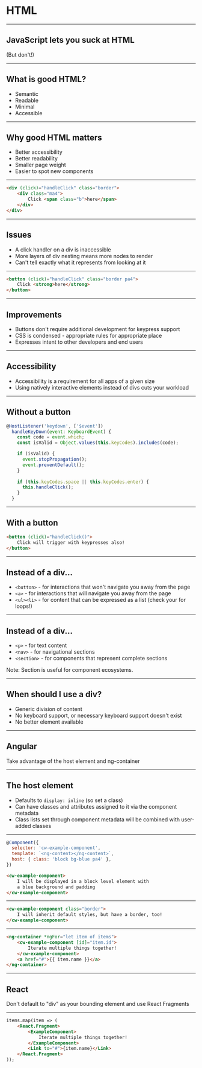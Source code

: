# HTML

---

## JavaScript lets you suck at HTML
(But don't!)

---

## What is good HTML?
- Semantic
- Readable
- Minimal
- Accessible

---

## Why good HTML matters
- Better accessibility
- Better readability
- Smaller page weight
- Easier to spot new components

---

```html
<div (click)="handleClick" class="border">
    <div class="ma4">
        Click <span class="b">here</span>
    </div>
</div>
```

---

## Issues
- A click handler on a div is inaccessible
- More layers of div nesting means more nodes to render
- Can't tell exactly what it represents from looking at it

---

```html
<button (click)="handleClick" class="border pa4">
    Click <strong>here</strong>
</button>
```

---

## Improvements
- Buttons don't require additional development for keypress support
- CSS is condensed - appropriate rules for appropriate place
- Expresses intent to other developers and end users

---

## Accessibility
- Accessibility is a requirement for all apps of a given size
- Using natively interactive elements instead of divs cuts your workload

---

## Without a button
```js
@HostListener('keydown', ['$event'])
  handleKeyDown(event: KeyboardEvent) {
    const code = event.which;
    const isValid = Object.values(this.keyCodes).includes(code);

    if (isValid) {
      event.stopPropagation();
      event.preventDefault();
    }
    
    if (this.keyCodes.space || this.keyCodes.enter) {
      this.handleClick();
    }
  }
```

---

## With a button

```html
<button (click)="handleClick()">
    Click will trigger with keypresses also!
</button>
```

---

## Instead of a div...
- `<button>` - for interactions that won't navigate you away from the page
- `<a>` - for interactions that will navigate you away from the page
- `<ul><li>` - for content that can be expressed as a list (check your for loops!)

---

## Instead of a div...
- `<p>` - for text content
- `<nav>` - for navigational sections
- `<section>` - for components that represent complete sections

Note: Section is useful for component ecosystems. 

---

## When should I use a div?
- Generic division of content
- No keyboard support, or necessary keyboard support doesn't exist
- No better element available

---

## Angular
Take advantage of the host element and ng-container 

---

## The host element
- Defaults to `display: inline` (so set a class)
- Can have classes and attributes assigned to it via the component metadata
- Class lists set through component metadata will be combined with user-added classes

---

```js
@Component({
  selector: 'cw-example-component',
  template: `<ng-content></ng-content>`,
  host: { class: 'block bg-blue pa4' },
})
```

```html
<cw-example-component>
    I will be displayed in a block level element with 
    a blue background and padding
</cw-example-component>
```

---

```html
<cw-example-component class="border">
    I will inherit default styles, but have a border, too!
</cw-example-component>
```

---

```html
<ng-container *ngFor="let item of items">
    <cw-example-component [id]="item.id">
        Iterate multiple things together!
    </cw-example-component>
    <a href="#">{{ item.name }}</a>
</ng-container>
```

---

## React
Don't default to "div" as your bounding element and use React Fragments

---

```html
items.map(item => (
    <React.Fragment>
        <ExampleComponent>
            Iterate multiple things together!
        </ExampleComponent>
        <Link to="#">{item.name}</Link>
    </React.Fragment>
));
```
